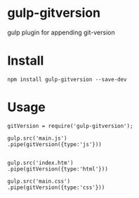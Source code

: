 gulp-gitversion
===============

gulp plugin for appending git-version

# Install

```npm install gulp-gitversion --save-dev```

# Usage
```
gitVersion = require('gulp-gitversion');

gulp.src('main.js')
.pipe(gitVersion({type:'js'}))


gulp.src('index.htm')
.pipe(gitVersion({type:'html'}))

gulp.src('main.css')
.pipe(gitVersion({type:'css'}))
```
